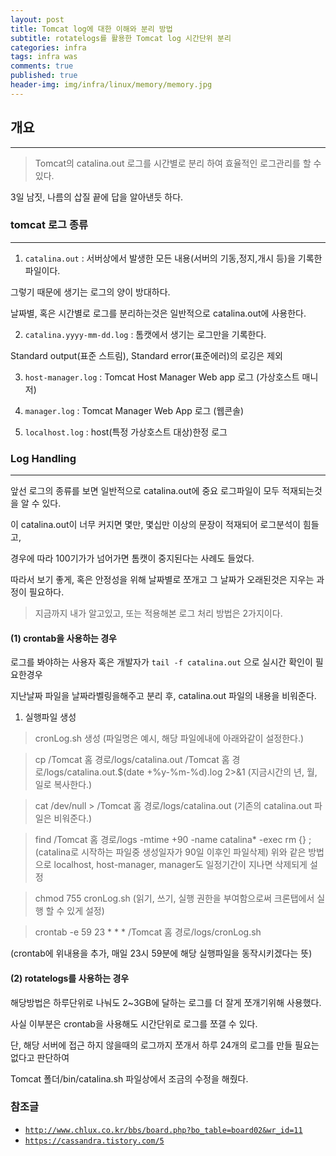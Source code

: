 ```yaml
---
layout: post
title: Tomcat log에 대한 이해와 분리 방법
subtitle: rotatelogs를 활용한 Tomcat log 시간단위 분리
categories: infra
tags: infra was
comments: true
published: true
header-img: img/infra/linux/memory/memory.jpg
---
```


## 개요

---
> Tomcat의 catalina.out 로그를 시간별로 분리 하여 효율적인 로그관리를 할 수 있다. 


3일 남짓, 나름의 삽질 끝에 답을 알아낸듯 하다.






### tomcat 로그 종류

---

1. `catalina.out` : 서버상에서 발생한 모든 내용(서버의 기동,정지,개시 등)을 기록한 파일이다. 

그렇기 때문에 생기는 로그의 양이 방대하다.

날짜별, 혹은 시간별로 로그를 분리하는것은 일반적으로 catalina.out에 사용한다.


2. `catalina.yyyy-mm-dd.log` : 톰캣에서 생기는 로그만을 기록한다.

Standard output(표준 스트림), Standard error(표준에러)의 로깅은 제외


3. `host-manager.log` : Tomcat Host Manager Web app 로그 (가상호스트 매니저)


4. `manager.log` : Tomcat Manager Web App 로그 (웹콘솔)


5. `localhost.log` : host(특정 가상호스트 대상)한정 로그




### Log Handling

---

앞선 로그의 종류를 보면 일반적으로 catalina.out에 중요 로그파일이 모두 적재되는것을 알 수 있다.

이 catalina.out이 너무 커지면 몇만, 몇십만 이상의 문장이 적재되어 로그분석이 힘들고,

경우에 따라 100기가가 넘어가면 톰캣이 중지된다는 사례도 들었다. 

따라서 보기 좋게, 혹은 안정성을 위해 날짜별로 쪼개고 그 날짜가 오래된것은 지우는 과정이 필요하다.


> 지금까지 내가 알고있고, 또는 적용해본 로그 처리 방법은 2가지이다.



#### (1) crontab을 사용하는 경우

로그를 봐야하는 사용자 혹은 개발자가 `tail -f catalina.out` 으로 실시간 확인이 필요한경우 

지난날짜 파일을 날짜라벨링을해주고 분리 후, catalina.out 파일의 내용을 비워준다. 


1. 실행파일 생성

> cronLog.sh 생성
(파일명은 예시, 해당 파일에내에 아래와같이 설정한다.)

> cp /Tomcat 홈 경로/logs/catalina.out /Tomcat 홈 경로/logs/catalina.out.$(date +\%y-\%m-\%d).log 2>&1 
(지금시간의 년, 월, 일로 복사한다.)

> cat /dev/null > /Tomcat 홈 경로/logs/catalina.out
(기존의 catalina.out 파일은 비워준다.)

> find /Tomcat 홈 경로/logs -mtime +90 -name catalina\* -exec rm {} \;
(catalina로 시작하는 파일중 생성일자가 90일 이후인 파일삭제)
위와 같은 방법으로 localhost, host-manager, manager도 일정기간이 지나면 삭제되게 설정

> chmod 755 cronLog.sh
(읽기, 쓰기, 실행 권한을 부여함으로써 크론탭에서 실행 할 수 있게 설정)


> crontab -e
> 59 23 * * * /Tomcat 홈 경로/logs/cronLog.sh

(crontab에 위내용을 추가, 매일 23시 59분에 해당 실행파일을 동작시키겠다는 뜻)



#### (2) rotatelogs를 사용하는 경우

해당방법은 하루단위로 나눠도 2~3GB에 달하는 로그를 더 잘게 쪼개기위해 사용했다.

사실 이부분은 crontab을 사용해도 시간단위로 로그를 쪼갤 수 있다.

단, 해당 서버에 접근 하지 않을때의 로그까지 쪼개서 하루 24개의 로그를 만들 필요는 없다고 판단하여

Tomcat 폴더/bin/catalina.sh 파일상에서 조금의 수정을 해줬다.




### 참조글

- [`http://www.chlux.co.kr/bbs/board.php?bo_table=board02&wr_id=11`](http://www.chlux.co.kr/bbs/board.php?bo_table=board02&wr_id=11)
- [`https://cassandra.tistory.com/5`](https://cassandra.tistory.com/5)